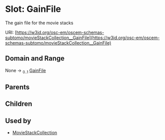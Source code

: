 
# Slot: GainFile

The gain file for the movie stacks

URI: [https://w3id.org/osc-em/oscem-schemas-subtomo/movieStackCollection__GainFile](https://w3id.org/osc-em/oscem-schemas-subtomo/movieStackCollection__GainFile)


## Domain and Range

None &#8594;  <sub>0..1</sub> [GainFile](GainFile.md)

## Parents


## Children


## Used by

 * [MovieStackCollection](MovieStackCollection.md)

